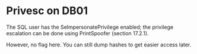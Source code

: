 # Privesc on DB01

The SQL user has the SeImpersonatePrivilege enabled; the privilege escalation can be done using PrintSpoofer (section 17.2.1).

However, no flag here. You can still dump hashes to get easier access later.